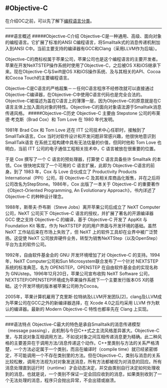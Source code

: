 #Objective-C
---
在介绍OC之前，可以先了解下[编程语言分类](../other/language_type.md)。

---
###语言概述
#####Objective-C介绍
Objective-C是一种通用、高级、面向对象的编程语言。它扩展了标准的ANSI C编程语言，将Smalltalk式的消息传递机制加入到ANSI C中。当前主要支持的编译器有GCC和Clang（采用LLVM作为后端）。

Objective-C的商标权属于苹果公司，苹果公司也是这个编程语言的主要开发者。苹果在开发NeXTSTEP操作系统时使用了Objective-C，之后被OS X和iOS继承下来。现在Objective-C与Swift是OS X和iOS操作系统、及与其相关的API、Cocoa和Cocoa Touch的主要编程语言。

Objective-C是C语言的严格超集－－任何C语言程序不经修改就可以直接通过Objective-C编译器，在Objective-C中使用C语言代码也是完全合法的。Objective-C被描述为盖在C语言上的薄薄一层，因为Objective-C的原意就是在C语言主体上加入面向对象的特性。Objective-C的面向对象语法源于Smalltalk消息传递风格。
#####Objective-C历史
Objective-C 主要由 Stepstone 公司的布莱德·考克斯（Brad Cox）和 Tom Love 在 1980 年代发明。

1981年 Brad Cox 和 Tom Love 还在 ITT 公司技术中心任职时，接触到了 SmallTalk语言。Cox 当时对软件设计和开发问题非常感兴趣，他很快地意识到 SmallTalk语言 在系统工程构建中具有无法估量的价值，但同时他和 Tom Love 也明白，当前 ITT 公司的电子通信工程相关技术中，C 语言被放在很重要的位置。

于是 Cox 撰写了一个 C 语言的预处理器，打算使 C 语言具备些许 Smalltalk 的本领。Cox 很快地实现了一个可用的 C 语言扩展，此即为 Objective-C语言的前身。到了 1983 年，Cox 与 Love 合伙成立了 Productivity Products International（PPI）公司，将 Objective-C 及其相关库商品化贩售，并在之后将公司改名为StepStone。1986年，Cox 出版了一本关于 Objective-C 的重要著作《Object-Oriented Programming, An Evolutionary Approach》，书内详述了 Objective-C 的种种设计理念。

1988年，斯蒂夫·乔布斯（Steve Jobs）离开苹果公司后成立了 NeXT Computer 公司，NeXT 公司买下 Objective-C 语言的授权，并扩展了著名的开源编译器GCC 使之支持 Objective-C 的编译，基于 Objective-C 开发了 AppKit 与 Foundation Kit 等库，作为 NeXTSTEP 的的用户界面与开发环境的基础。虽然 NeXT 工作站后来在市场上失败了，但 NeXT 上的软件工具却在业界中被广泛赞扬。这促使 NeXT 公司放弃硬件业务，转型为销售NeXTStep（以及OpenStep）平台为主的软件公司。

1992年，自由软件基金会的 GNU 开发环境增加了对 Objective-C 的支持。1994年，NeXT Computer公司和Sun Microsystem联合发布了一个针对 NEXTSTEP 系统的标准典范，名为 OPENSTEP。OPENSTEP 在自由软件基金会的实现名称为 GNUstep。1996年12月20日，苹果公司宣布收购 NeXT Software 公司，NEXTSTEP/OPENSTEP环境成为苹果操作系统下一个主要发行版本OS X的基础。这个开发环境的版本被苹果公司称为Cocoa。

2005年，苹果计算机雇用了克里斯·拉特纳及LLVM开发团队[2]，clang及LLVM成为苹果公司在GCC之外的新编译器选择，在 Xcode 4.0之后均采用 LLVM 作为默认的编译器。最新的 Modern Objective-C 特性也都率先在 Clang 上实现。

---
###语法特点
Objective-C最大的特色是承自Smalltalk的消息传递模型（message passing），此机制与今日C++式之主流风格差异甚大。Objective-C里，与其说对象互相调用方法，不如说对象之间互相传递消息更为精确。此二种风格的主要差异在于调用方法/消息传递这个动作。C++里类别与方法的关系严格清楚，一个方法必定属于一个类别，而且在编译时（compile time）就已经紧密绑定，不可能调用一个不存在类别里的方法。但在Objective-C，类别与消息的关系比较松散，调用方法视为对对象发送消息，所有方法都被视为对消息的回应。所有消息处理直到运行时（runtime）才会动态决定，并交由类别自行决定如何处理收到的消息。也就是说，一个类别不保证一定会回应收到的消息，如果类别收到了一个无法处理的消息，程序只会抛出异常，不会出错或崩溃。



